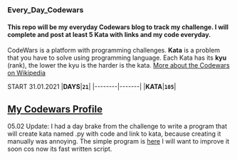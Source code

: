 ### Every_Day_Codewars
#### This repo will be my everyday Codewars blog to track my challenge. I will complete and post at least 5 Kata with links and my code everyday. 

CodeWars is a platform with programming challenges. 
**Kata** is a problem that you have to solve using programming language. Each Kata has its **kyu** (rank), the lower the kyu is the harder is the kata.
[More about the Codewars on Wikipedia](https://en.wikipedia.org/wiki/Codewars)

START 31.01.2021
|**DAYS**|**`21`**|
|--------|-------| 
|**KATA**|**`105`**|

## [My Codewars Profile](https://www.codewars.com/users/Opi94)

05.02 Update: I had a day brake from the challenge to write a program that will create kata named .py with code and link to kata, because creating it manually was annoying. The simple program is [here](https://github.com/sieczkah/CodeWars_Adder) I will want to improve it soon cos now its fast written script.
